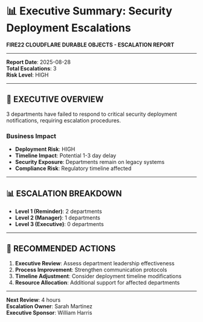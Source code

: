 # 📊 Executive Summary: Security Deployment Escalations

**FIRE22 CLOUDFLARE DURABLE OBJECTS - ESCALATION REPORT**

---

**Report Date**: 2025-08-28  
**Total Escalations**: 3  
**Risk Level**: HIGH

---

## 🎯 **EXECUTIVE OVERVIEW**

3 departments have failed to respond to critical security deployment notifications, requiring escalation procedures.

### **Business Impact**

- **Deployment Risk**: HIGH
- **Timeline Impact**: Potential 1-3 day delay
- **Security Exposure**: Departments remain on legacy systems
- **Compliance Risk**: Regulatory timeline affected

---

## 📊 **ESCALATION BREAKDOWN**

- **Level 1 (Reminder)**: 2 departments
- **Level 2 (Manager)**: 1 departments
- **Level 3 (Executive)**: 0 departments

---

## 🎯 **RECOMMENDED ACTIONS**

1. **Executive Review**: Assess department leadership effectiveness
2. **Process Improvement**: Strengthen communication protocols
3. **Timeline Adjustment**: Consider deployment timeline modifications
4. **Resource Allocation**: Additional support for affected departments

---

**Next Review**: 4 hours  
**Escalation Owner**: Sarah Martinez  
**Executive Sponsor**: William Harris
